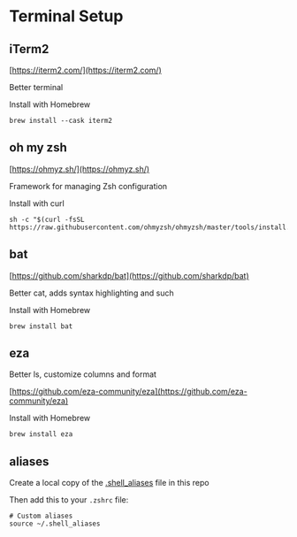 # Terminal Setup

## iTerm2

[https://iterm2.com/](https://iterm2.com/)

Better terminal

Install with Homebrew

```shell
brew install --cask iterm2
```

## oh my zsh

[https://ohmyz.sh/](https://ohmyz.sh/)

Framework for managing Zsh configuration

Install with curl

```shell
sh -c "$(curl -fsSL https://raw.githubusercontent.com/ohmyzsh/ohmyzsh/master/tools/install.sh)"
```

## bat

[https://github.com/sharkdp/bat](https://github.com/sharkdp/bat)

Better cat, adds syntax highlighting and such

Install with Homebrew

```shell
brew install bat
```

## eza

Better ls, customize columns and format

[https://github.com/eza-community/eza](https://github.com/eza-community/eza)

Install with Homebrew

```shell
brew install eza
```

## aliases

Create a local copy of the [.shell_aliases](./.shell_aliases) file in this repo

Then add this to your `.zshrc` file:

```shell
# Custom aliases
source ~/.shell_aliases
```
